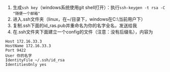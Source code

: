 1. 生成`ssh key`（windows系统使用git shell打开）：执行`ssh-keygen -t rsa -C "随便一个邮箱"`
2. 进入.ssh文件夹（linux，在~/目录下，windows在C:\当前用户下）
3. 复制.ssh下面的id_ras.pub并重命名为你的名字全名，发送给我
4. 在.ssh文件夹下面建立一个config的文件（注意：没有后缀名），内容为
```
Host 172.16.33.3
HostName 172.16.33.3
Port 9422
User 你的名字
IdentityFile ~/.ssh/id_rsa
IdentitiesOnly yes
```

